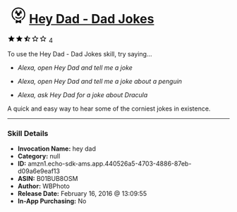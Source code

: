 # &nbsp;<img src="skill_icon" alt="Hey Dad - Dad Jokes icon" width="36"> [Hey Dad - Dad Jokes](http://alexa.amazon.com/#skills/amzn1.echo-sdk-ams.app.440526a5-4703-4886-87eb-d09a6e9eaf13)
![2.8 stars](../../images/ic_star_black_18dp_1x.png)![2.8 stars](../../images/ic_star_black_18dp_1x.png)![2.8 stars](../../images/ic_star_half_black_18dp_1x.png)![2.8 stars](../../images/ic_star_border_black_18dp_1x.png)![2.8 stars](../../images/ic_star_border_black_18dp_1x.png) 4

To use the Hey Dad - Dad Jokes skill, try saying...

* *Alexa, open Hey Dad and tell me a joke*

* *Alexa, open Hey Dad and tell me a joke about a penguin*

* *Alexa, ask Hey Dad for a joke about Dracula*

A quick and easy way to hear some of the corniest jokes in existence.

***

### Skill Details

* **Invocation Name:** hey dad
* **Category:** null
* **ID:** amzn1.echo-sdk-ams.app.440526a5-4703-4886-87eb-d09a6e9eaf13
* **ASIN:** B01BUB8OSM
* **Author:** WBPhoto
* **Release Date:** February 16, 2016 @ 13:09:55
* **In-App Purchasing:** No
